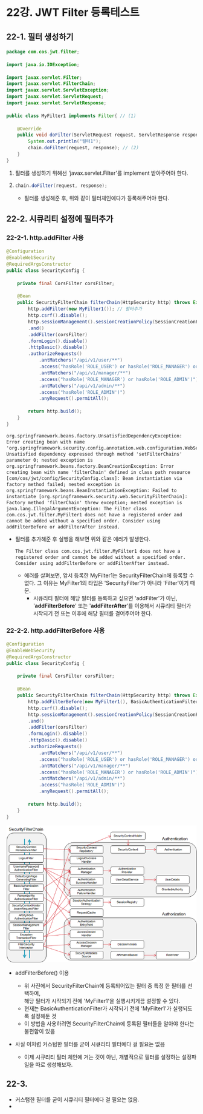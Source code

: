# 22강. JWT Filter 등록테스트
## 22-1. 필터 생성하기
```java
package com.cos.jwt.filter;

import java.io.IOException;

import javax.servlet.Filter;
import javax.servlet.FilterChain;
import javax.servlet.ServletException;
import javax.servlet.ServletRequest;
import javax.servlet.ServletResponse;

public class MyFilter1 implements Filter{ // (1)

	@Override
	public void doFilter(ServletRequest request, ServletResponse response, FilterChain chain) throws IOException, ServletException {		
		System.out.println("필터1");
		chain.doFilter(request, response); // (2)
	}
}
```
1. 필터를 생성하기 위해선 'javax.servlet.Filter'를 implement 받아주어야 한다.
2. 
    ```java
    chain.doFilter(request, response);
    ```
    - 필터를 생성해준 후, 위와 같이 필터체인에다가 등록해주어야 한다.

## 22-2. 시큐리티 설정에 필터추가
### 22-2-1. http.addFilter 사용
```java
@Configuration
@EnableWebSecurity
@RequiredArgsConstructor
public class SecurityConfig {
	
	private final CorsFilter corsFilter;
	
	@Bean
	public SecurityFilterChain filterChain(HttpSecurity http) throws Exception{
		http.addFilter(new MyFilter1()); // 필터추가
		http.csrf().disable(); 
		http.sessionManagement().sessionCreationPolicy(SessionCreationPolicy.STATELESS) 
		.and()
		.addFilter(corsFilter) 
		.formLogin().disable() 
		.httpBasic().disable() 
		.authorizeRequests()
			.antMatchers("/api/v1/user/**")
			.access("hasRole('ROLE_USER') or hasRole('ROLE_MANAGER') or hasRole('ROLE_ADMIN')")
			.antMatchers("/api/v1/manager/**")
			.access("hasRole('ROLE_MANAGER') or hasRole('ROLE_ADMIN')")
			.antMatchers("/api/v1/admin/**")
			.access("hasRole('ROLE_ADMIN')")
			.anyRequest().permitAll();
		
		return http.build();
	}
}
```

```
org.springframework.beans.factory.UnsatisfiedDependencyException: Error creating bean with name 'org.springframework.security.config.annotation.web.configuration.WebSecurityConfiguration': Unsatisfied dependency expressed through method 'setFilterChains' parameter 0; nested exception is org.springframework.beans.factory.BeanCreationException: Error creating bean with name 'filterChain' defined in class path resource [com/cos/jwt/config/SecurityConfig.class]: Bean instantiation via factory method failed; nested exception is org.springframework.beans.BeanInstantiationException: Failed to instantiate [org.springframework.security.web.SecurityFilterChain]: Factory method 'filterChain' threw exception; nested exception is java.lang.IllegalArgumentException: The Filter class com.cos.jwt.filter.MyFilter1 does not have a registered order and cannot be added without a specified order. Consider using addFilterBefore or addFilterAfter instead.
```
- 필터를 추가해준 후 실행을 해보면 위와 같은 에러가 발생한다.
    ```
    The Filter class com.cos.jwt.filter.MyFilter1 does not have a registered order and cannot be added without a specified order. Consider using addFilterBefore or addFilterAfter instead.
    ```
    - 에러를 살펴보면, 앞서 등록한 MyFilter1는 SecurityFilterChain에 등록할 수 없다. 그 이유는 MyFilter1의 타입은 'SecurityFilter'가 아니라 'Filter'이기 때문.
        - 시큐리티 필터에 해당 필터를 등록하고 싶으면 'addFilter'가 아닌,   
        '**addFilterBefore**' 또는 '**addFilterAfter**'를 이용해서 시큐리티 필터가 시작되기 전 또는 이후에 해당 필터를 걸어주어야 한다.

### 22-2-2. http.addFilterBefore 사용
```java
@Configuration
@EnableWebSecurity
@RequiredArgsConstructor
public class SecurityConfig {
	
	private final CorsFilter corsFilter;
	
	@Bean
	public SecurityFilterChain filterChain(HttpSecurity http) throws Exception{
		http.addFilterBefore(new MyFilter1(), BasicAuthenticationFilter.class); // 필터추가
		http.csrf().disable(); 
		http.sessionManagement().sessionCreationPolicy(SessionCreationPolicy.STATELESS) 
		.and()
		.addFilter(corsFilter) 
		.formLogin().disable() 
		.httpBasic().disable() 
		.authorizeRequests()
			.antMatchers("/api/v1/user/**")
			.access("hasRole('ROLE_USER') or hasRole('ROLE_MANAGER') or hasRole('ROLE_ADMIN')")
			.antMatchers("/api/v1/manager/**")
			.access("hasRole('ROLE_MANAGER') or hasRole('ROLE_ADMIN')")
			.antMatchers("/api/v1/admin/**")
			.access("hasRole('ROLE_ADMIN')")
			.anyRequest().permitAll();
		
		return http.build();
	}
}
```
<img src="./img/chapter22_1.jpg">

- addFilterBefore() 이용
    - 위 사진에서 SecurityFilterChain에 등록되어있는 필터 중 특정 한 필터를 선택하여,   
    해당 필터가 시작되기 전에 'MyFilter1'을 실행시키게끔 설정할 수 있다.
    - 현재는 BasicAuthenticationFilter가 시작되기 전에 'MyFilter1'가 실행되도록 설정해둔 것
    - 이 방법을 사용하려면 SecurityFilterChain에 등록된 필터들을 알아야 한다는 불편함이 있음

- 사실 이처럼 커스텀한 필터를 굳이 시큐리티 필터에다 걸 필요는 없음
    - 이제 시큐리티 필터 체인에 거는 것이 아닌, 개별적으로 필터를 설정하는 설정파일을 따로 생성해보자.

## 22-3. 
- 커스텀한 필터를 굳이 시큐리티 필터에다 걸 필요는 없음.
- 
